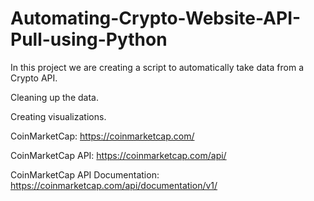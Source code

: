 # Automating-Crypto-Website-API-Pull-using-Python

In this project we are creating a script to automatically take data from a Crypto API.

Cleaning up the data. 

Creating visualizations.

CoinMarketCap: https://coinmarketcap.com/

CoinMarketCap API: https://coinmarketcap.com/api/

CoinMarketCap API Documentation: https://coinmarketcap.com/api/documentation/v1/
